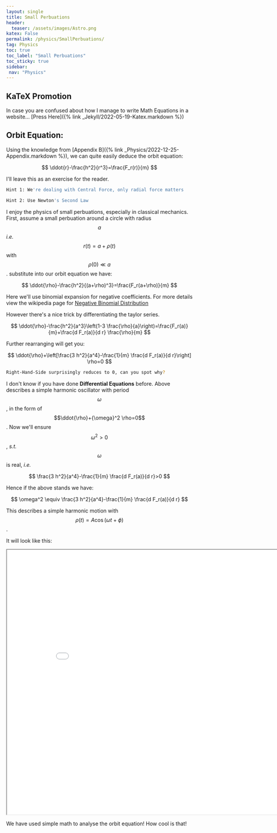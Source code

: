 ```yaml
---
layout: single
title: Small Perbuations
header:
  teaser: /assets/images/Astro.png
katex: False
permalink: /physics/SmallPerbuations/
tag: Physics
toc: true
toc_label: "Small Perbuations"
toc_sticky: true
sidebar:
 nav: "Physics"
---
```


## KaTeX Promotion

In case you are confused about how I manage to write Math Equations in a website...
[Press Here]({% link _Jekyll/2022-05-19-Katex.markdown %})


## Orbit Equation:
Using the knowledge from [Appendix B]({% link _Physics/2022-12-25-Appendix.markdown %}), we can quite easily deduce the orbit equation:

$$
\ddot{r}-\frac{h^2}{r^3}=\frac{F_r(r)}{m} 
$$

I'll leave this as an exercise for the reader. 

```bash
Hint 1: We're dealing with Central Force, only radial force matters
```
```bash
Hint 2: Use Newton's Second Law
```

I enjoy the physics of small perbuations, especially in classical mechanics. 
First, assume a small perbuation around a circle with radius $$a$$ *i.e.* $$r(t)=a+\rho(t)$$ with $$\rho(0) \ll a$$. substitute into our orbit equation we have:

$$
\ddot{\rho}-\frac{h^2}{(a+\rho)^3}=\frac{F_r(a+\rho)}{m} 
$$

Here we'll use binomial expansion for negative coefficients. For more details view the wikipedia page for [Negative Binomial Distribution](https://en.wikipedia.org/wiki/Negative_binomial_distribution)

However there's a nice trick by differentiating the taylor series.

$$
\ddot{\rho}-\frac{h^2}{a^3}\left(1-3 \frac{\rho}{a}\right)=\frac{F_r(a)}{m}+\frac{d F_r(a)}{d r} \frac{\rho}{m} 
$$

Further rearranging will get you: 

$$
\ddot{\rho}+\left[\frac{3 h^2}{a^4}-\frac{1}{m} \frac{d F_r(a)}{d r}\right] \rho=0 
$$

```bash
Right-Hand-Side surprisingly reduces to 0, can you spot why?
```

I don't know if you have done **Differential Equations** before. Above describes a simple harmonic oscillator with period $$\omega$$, in the form of $$\ddot{\rho}+{\omega}^2 \rho=0$$. Now we'll ensure $$\omega^2>0$$, *s.t.* $$\omega$$ is real, *i.e.*

$$
\frac{3 h^2}{a^4}-\frac{1}{m} \frac{d F_r(a)}{d r}>0
$$

Hence if the above stands we have:

$$
\omega^2 \equiv \frac{3 h^2}{a^4}-\frac{1}{m} \frac{d F_r(a)}{d r}
$$

This describes a simple harmonic motion with $$\rho(t)=A \cos (\omega t+\phi)$$.

It will look like this:

<iframe src="/assets/Orbit.png" width="865px" height="715px"></iframe>

We have used simple math to analyse the orbit equation! How cool is that!
